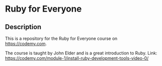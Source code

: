 # Ruby for Everyone

## Description
This is a repository for the Ruby for Everyone course on https://codemy.com.

The course is taught by John Elder and is a great introduction to Ruby.
Link: https://codemy.com/module-1/install-ruby-development-tools-video-0/